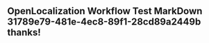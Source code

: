 <properties
ms.topic="hero-topic"
ms.test1="hero-topic"
ms.test2="test"/>

## OpenLocalization Workflow Test MarkDown 31789e79-481e-4ec8-89f1-28cd89a2449b thanks!
